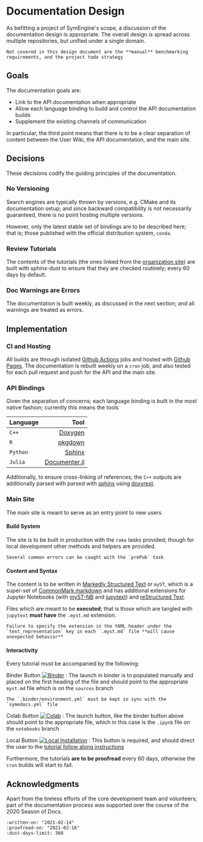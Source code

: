 # Documentation Design

As befitting a project of SymEngine's scope, a discussion of the documentation design is appropriate. The overall design is spread across multiple repositories, but unified under a single domain.

```{note}
Not covered in this design document are the **manual** benchmarking requirements, and the project todo strategy
```

## Goals

The documentation goals are:

- Link to the API documentation when appropriate
- Allow each language binding to build and control the API documentation builds
- Supplement the existing channels of communication

In particular, the third point means that there is to be a clear separation of content between the User Wiki, the API documentation, and the main site.

## Decisions

These decisions codify the guiding principles of the documentation.

### No Versioning

Search engines are typically thrown by versions, e.g. CMake and its documentation setup; and since backward compatibility is not necessarily guaranteed, there is no point hosting multiple versions.

However, only the latest stable set of bindings are to be described here; that is; those published with the official distribution system, `conda`.

### Review Tutorials

The contents of the tutorials (the ones linked from the [organization site](https://symengine.org)) are built with sphinx-dust to ensure that they are checked routinely; every $60$ days by default.

### Doc Warnings are Errors

The documentation is built weekly, as discussed in the next section; and all warnings are treated as errors.

## Implementation

### CI and Hosting

All builds are through isolated [Github Actions](https://github.com/features/actions) jobs and hosted with [Github Pages](https://pages.github.com/). The documentation is rebuilt weekly on a `cron` job, and also tested for each pull request and push for the API and the main site.

### API Bindings

Given the separation of concerns; each language binding is built in the most native fashion; currently this means the tools

| **Language** |                                                           **Tool** |
| :----------- | -----------------------------------------------------------------: |
| `C++`        |                                 [Doxygen](https://www.doxygen.nl/) |
| `R`          |                              [pkgdown](https://pkgdown.r-lib.org/) |
| `Python`     |                    [Sphinx](https://www.sphinx-doc.org/en/master/) |
| `Julia`      | [Documenter.jl](https://juliadocs.github.io/Documenter.jl/stable/) |

Additionally, to ensure cross-linking of references; the `C++` outputs are additionally parsed with parsed with [sphinx](https://www.sphinx-doc.org/en/master/) using [doxyrest](https://github.com/vovkos/doxyrest).

### Main Site

The main site is meant to serve as an entry point to new users.

#### Build System

The site is to be built in production with the `rake` tasks provided; though for local development other methods and helpers are provided.

```{note}
Several common errors can be caught with the `prePub` task
```

#### Content and Syntax

The content is to be written in [Markedly Structured Text](https://myst-parser.readthedocs.io/) or `myST`, which is a super-set of [CommonMark markdown](https://commonmark.org/) and has additional extensions for Jupyter Notebooks (with [myST-NB](https://myst-nb.readthedocs.io/en/latest/) and [jupytext](https://jupytext.readthedocs.io/en/latest/)) and [reStructured Text](https://www.sphinx-doc.org/en/master/usage/restructuredtext/basics.html).

Files which are meant to be **executed**; that is those which are tangled with `jupytext` **must have** the `.myst.md` extension.

```{warning}
Failure to specify the extension in the YAML header under the `text_representation` key in each `.myst.md` file **will cause unexpected behavior**
```

#### Interactivity

Every tutorial must be accompanied by the following:

Binder Button [![Binder](https://mybinder.org/badge_logo.svg)](https://mybinder.org/v2/gh/Symengine/symengine.github.io/sources)
: The launch in binder is to populated manually and placed on the first heading of the file and should point to the appropriate `myst.md` file which is on the `sources` branch

```{warning}
The `.binder/environment.yml` must be kept in sync with the `symedocs.yml` file
```

Colab Button [![Colab](https://colab.research.google.com/assets/colab-badge.svg)](https://colab.research.google.com/github/Symengine/symengine.github.io/notebooks)
: The launch button, like the binder button above should point to the appropriate file, which in this case is the `.ipynb` file on the `notebooks` branch

Local Button [![Local Installation](https://img.shields.io/badge/Local-Instructions-orange)](https://symengine.org/use/tutorial.html)
: This button is required, and should direct the user to the [tutorial follow along instructions](../use/tutorial.md)

Furthermore, the tutorials **are to be proofread** every $60$ days, otherwise the `cron` builds will start to fail.

## Acknowledgments

Apart from the tireless efforts of the core development team and volunteers; part of the documentation process was supported over the course of the 2020 Season of Docs.

```{reviewer-meta}
:written-on: "2021-02-14"
:proofread-on: "2021-02-16"
:dust-days-limit: 360
```

